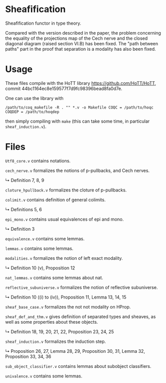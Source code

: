 Sheafification
==============

Sheafification functor in type theory.

Compared with the version described in the paper, the problem concerning the equality of the projections map of the Cech nerve and the closed diagonal diagram (raised section VI.B) has been fixed. The "path between paths" part in the proof that separation is a modality has also been fixed.

# Usage #
These files compile with the HoTT library https://github.com/HoTT/HoTT, commit 44bc1164ec8e159577f7d9fc98396bead8fa0d7e.

One can use the library with
```
/path/to/coq_makefile -R . "" *.v -o Makefile COQC = /path/to/hoqc  COQDEP = /path/to/hoqdep
```
then simply compiling with `make` (this can take some time, in particular `sheaf_induction.v`).

# Files #
`Utf8_core.v` contains notations.

`cech_nerve.v` formalizes the notions of p-pullbacks, and Cech nerves.

  ↳ Definition 7, 8, 9
  
`cloture_hpullback.v`	formalizes the cloture of p-pullbacks.

`colimit.v` contains definition of general colimits.

  ↳ Definitions 5, 6
  
`epi_mono.v` contains usual equivalences of epi and mono.

  ↳ Definition 3
  
`equivalence.v` contains some lemmas.

`lemmas.v` contains some lemmas.

`modalities.v` formalizes the notion of left exact modality.

  ↳ Definition 10 (v), Proposition 12
  
`nat_lemmas.v` contains some lemmas about nat.

`reflective_subuniverse.v` formalizes the notion of reflective subuniverse.

  ↳ Definition 10 ((i) to (iv)), Proposition 11, Lemma 13, 14, 15
  
`sheaf_base_case.v` formalizes the not not modality on HProp.

`sheaf_def_and_thm.v` gives definition of separated types and sheaves, as well as some properties about these objects.

  ↳ Definition 18, 19, 20, 21, 22, Proposition 23, 24, 25
  
`sheaf_induction.v` formalizes the induction step.

  ↳ Proposition 26, 27, Lemma 28, 29, Proposition 30, 31, Lemma 32, Proposition 33, 34, 36
  
`sub_object_classifier.v` contains lemmas about subobject classifiers.

`univalence.v` contains some lemmas.
